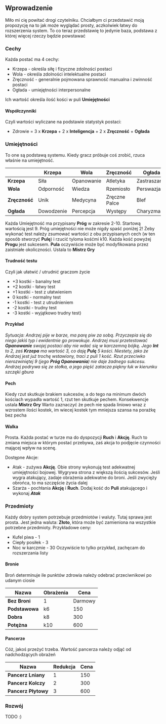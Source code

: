 ## Wprowadzenie
Miło mi cię powitać drogi czytelniku. Chciałbym ci przedstawić moją propozycję na to jak może wyglądać prosty, aczkolwiek łatwy do rozszerzenia system. To co teraz przedstawię to jedynie baza, podstawa z której więcej rzeczy będzie powstawać
### Cechy
Każda postać ma 4 cechy:
- Krzepa - określa siłę i fizyczne zdolności postaci
- Wola - określa zdolności intelektualne postaci
- Zręczność - generalnie pojmowana sprawność manualna i zwinność postaci
- Ogłada - umiejętności interpersonalne

Ich wartość określa ilość kości w puli __Umiejętności__

#### Współczynniki
Czyli wartości wyliczane na podstawie statystyk postaci:
- Zdrowie = 3 x **Krzepa** + 2 x **Inteligencja** + 2 x **Zręczność** + **Ogłada**

### Umiejętności
To one są podstawą systemu. Kiedy gracz próbuje coś zrobić, rzuca właśnie na umiejętność.

| |Krzepa|Wola|Zręczność|Ogłada|
|---|---|---|---|---|
|**Krzepa**|Siła|Opanowanie|Atletyka|Zastraszanie|
|**Wola**|Odporność|Wiedza|Rzemiosło|Perswazja|
|**Zręczność**|Unik|Medycyna|Zręczne Palce|Blef|
|**Ogłada**|Dowodzenie|Percepcja|Występy|Charyzma|

Każda Umiejętność ma przypisany **Próg** w zakresie 2-10. Startową wartością jest 9. Próg umiejętności nie może nigdy spaść poniżej 2!
Żeby wykonać test należy zsumować wartości z obu przypisanych cech (w ten sposób stworzyć **Pulę**) i rzucić tyloma kośćmi k10. Każda kość powyżej **Progu** jest sukcesem.
**Pula** oczywiście może być modyfikowana przez zaistniałe okoliczności. Ustala to **Mistrz Gry**

#### Trudność testu
Czyli jak ułatwić / utrudnić graczom życie
- +3 kostki - banalny test
- +2 kostki - łatwy test 
- +1 kostki - test z ułatwieniem
- 0 kostki - normalny test
- -1 kostki - test z utrudnieniem
- -2 kostki - trudny test
- -3 kostki - wyjątkowo trudny test)

#### Przykład
*Sytuacja: Andrzej pije w barze, ma parę piw za sobą. Przyczepia się do niego jakiś typ i ewidentnie go prowokuje. Andrzej musi przetestować __Opanowanie__ swojej postaci aby nie wdać się w karczemną bójkę. Jego __Int__ to 2, zaś __Krzepa__ ma wartość 3, co daję __Pulę__ 5 kości. Niestety, jako że Andrzej jest już trochę wstawiony, traci z puli 1 kość. Rzut przeciwko nierozwiniętej 9 (jego __Próg Opanowania__) nie daje żadnego sukcesu. Andrzej podrywa się ze stołka, a jego pięść zatacza piękny łuk w kierunku szczęki gbura*

#### Pech
Kiedy rzut skutkuje brakiem sukcesów, a do tego na minimum dwóch kościach wypadła wartość 1, rzut ten skutkuje pechem. Konsekwencje ustala **Mistrz Gry**
Warto zaznaczyć że pech nie spada liniowo wraz z wzrostem ilości kostek, im wiecej kostek tym mniejsza szansa na porażkę bez pecha

#### Walka
Prosta. Każda postać w turze ma do dyspozycji **Ruch** i **Akcję**. Ruch to zmiana miejsca w którym postać przebywa, zaś akcja to podjęcie czynności mającej wpływ na scenę.

Dostępne Akcje:
- Atak - zużywa **Akcję**. Obie strony wykonują test adekwatnej umiejętności bojowej. Wygrywa strona z większą ilością sukcesów. Jeśli wygra atakujący, zadaje obrażenia adekwatne do broni. Jeśli zwycięży obrońca, to ma szczęście życia dalej
- Szarża - pochłania **Akcję** i **Ruch**. Dodaj kość do **Puli** atakującego i wykonaj _**Atak**_

### Przedmioty
Każdy dobry system potrzebuje przedmiotów i waluty. Tutaj sprawa jest prosta. Jest jedna waluta: **Złoto**, która może być zamieniona na wszystkie potrzebne przedmioty.
Przykładowe ceny:
- Kufel piwa - 1
- Ciepły posiłek - 3
- Noc w karczmie - 30
Oczywiście to tylko przykład, zachęcam do rozszerzania listy
#### Bronie
Broń determinuje ile punktów zdrowia należy odebrać przeciwnikowi po udanym ciosie

|Nazwa|Obrażenia|Cena|
|---|---|---|
|**Bez Broni**|1|Darmowy|
|**Podstawowa**|k6|150|
|**Dobra**|k8|300|
|**Potężna**|k10|600|

#### Pancerze
Cóż, jakoś przeżyć trzeba. Wartość pancerza należy odjąć od nadchodzących obrażeń

|Nazwa|Redukcja|Cena|
|---|---|---|
|**Pancerz Lniany**|1|150|
|**Pancerz Kolczy**|2|300|
|**Pancerz Płytowy**|3|600|

### Rozwój
TODO :)
